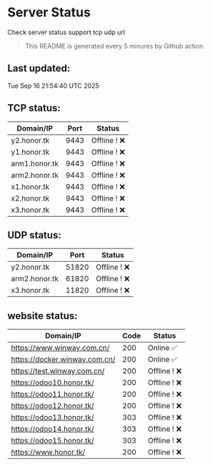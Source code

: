 # Server Status
Check server status support tcp udp url
> This README is generated every 5 minures by Github action.
## Last updated:
Tue Sep 16 21:54:40 UTC 2025
## TCP status: 
|Domain/IP|Port|**Status**|
|--|--|--|
|y2.honor.tk|9443| Offline ! :x:|
|y1.honor.tk|9443| Offline ! :x:|
|arm1.honor.tk|9443| Offline ! :x:|
|arm2.honor.tk|9443| Offline ! :x:|
|x1.honor.tk|9443| Offline ! :x:|
|x2.honor.tk|9443| Offline ! :x:|
|x3.honor.tk|9443| Offline ! :x:|
## UDP status: 
|Domain/IP|Port|**Status**|
|--|--|--|
|y2.honor.tk|51820| Offline ! :x:|
|arm2.honor.tk|61820| Offline ! :x:|
|x3.honor.tk|11820| Offline ! :x:|
## website status: 
|Domain/IP|Code|**Status**|
|--|--|--|
|https://www.winway.com.cn/|200|Online :white_check_mark:|
|https://docker.winway.com.cn/|200|Online :white_check_mark:|
|https://test.winway.com.cn/|200| Offline ! :x:|
|https://odoo10.honor.tk/|200| Offline ! :x:|
|https://odoo11.honor.tk/|200| Offline ! :x:|
|https://odoo12.honor.tk/|200| Offline ! :x:|
|https://odoo13.honor.tk/|303| Offline ! :x:|
|https://odoo14.honor.tk/|303| Offline ! :x:|
|https://odoo15.honor.tk/|303| Offline ! :x:|
|https://www.honor.tk/|200| Offline ! :x:|
